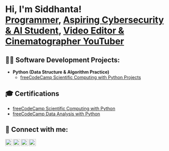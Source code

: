 <h1>Hi, I'm Siddhanta! <br/><a href="https://github.com/sianshrestha">Programmer</a>, <a href="https://www.linkedin.com/in/sianshrestha/">Aspiring Cybersecurity & AI Student</a>, <a href="https://www.youtube.com/@sianshrestha">Video Editor & Cinematographer YouTuber</a></h1>

<h2>👨‍💻 Software Development Projects:</h2>

- <b>Python (Data Structure & Algorithm Practice)</b>
  - [freeCodeCamp Scientific Computing with Python Projects](https://github.com/sianshrestha/Freecodecamp-Scientific-Computing-with-Python-Project)

<h2>🎓 Certifications</h2>

- [freeCodeCamp Scientific Computing with Python](https://www.freecodecamp.org/certification/sianshrestha/scientific-computing-with-python-v7)
- [freeCodeCamp Data Analysis with Python](https://www.freecodecamp.org/certification/sianshrestha/data-analysis-with-python-v7)

<h2> 🤳 Connect with me:</h2>

[<img align="left" alt="Sian | YouTube" width="22px" src="https://cdn.jsdelivr.net/npm/simple-icons@v3/icons/youtube.svg" />][youtube]
[<img align="left" alt="Sian | Twitter" width="22px" src="https://cdn.jsdelivr.net/npm/simple-icons@v3/icons/twitter.svg" />][twitter]
[<img align="left" alt="Sian | LinkedIn" width="22px" src="https://cdn.jsdelivr.net/npm/simple-icons@v3/icons/linkedin.svg" />][linkedin]
[<img align="left" alt="Sian | Instagram" width="22px" src="https://cdn.jsdelivr.net/npm/simple-icons@v3/icons/instagram.svg" />][instagram]

[twitter]: https://twitter.com/sianshrestha
[youtube]: https://www.youtube.com/@sianshrestha
[instagram]: https://www.instagram.com/sianshrestha/
[linkedin]: https://linkedin.com/in/sianshrestha

